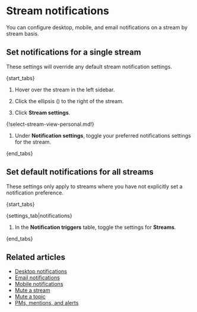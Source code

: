 # Stream notifications

You can configure desktop, mobile, and email notifications on a stream by
stream basis.

## Set notifications for a single stream

These settings will override any default stream notification settings.

{start_tabs}

1. Hover over the stream in the left sidebar.

1. Click the ellipsis (<i class="aloha-icon aloha-icon-ellipsis-v-solid"></i>) to the
   right of the stream.

1. Click **Stream settings**.

{!select-stream-view-personal.md!}

1. Under **Notification settings**, toggle your preferred
   notifications settings for the stream.

{end_tabs}

## Set default notifications for all streams

These settings only apply to streams where you have not
explicitly set a notification preference.

{start_tabs}

{settings_tab|notifications}

1. In the **Notification triggers** table,
   toggle the settings for **Streams**.

{end_tabs}

## Related articles

* [Desktop notifications](/help/desktop-notifications)
* [Email notifications](/help/email-notifications)
* [Mobile notifications](/help/mobile-notifications)
* [Mute a stream](/help/mute-a-stream)
* [Mute a topic](/help/mute-a-topic)
* [PMs, mentions, and alerts](/help/pm-mention-alert-notifications)
